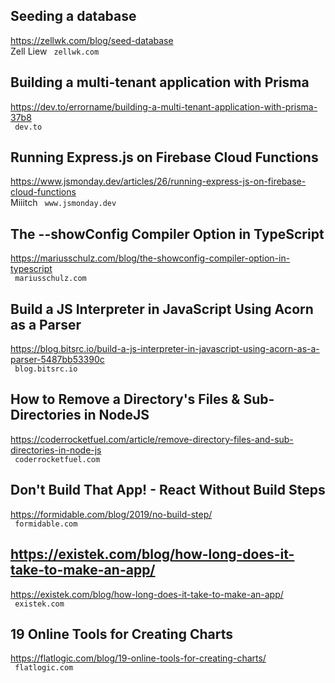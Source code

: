 ## Seeding a database  
https://zellwk.com/blog/seed-database  
Zell Liew ` zellwk.com`
  

## Building a multi-tenant application with Prisma  
https://dev.to/errorname/building-a-multi-tenant-application-with-prisma-37b8  
 ` dev.to`
  

## Running Express.js on Firebase Cloud Functions  
https://www.jsmonday.dev/articles/26/running-express-js-on-firebase-cloud-functions  
Miiitch ` www.jsmonday.dev`
  

## The --showConfig Compiler Option in TypeScript  
https://mariusschulz.com/blog/the-showconfig-compiler-option-in-typescript  
 ` mariusschulz.com`
  

## Build a JS Interpreter in JavaScript Using Acorn as a Parser  
https://blog.bitsrc.io/build-a-js-interpreter-in-javascript-using-acorn-as-a-parser-5487bb53390c  
 ` blog.bitsrc.io`
  

## How to Remove a Directory's Files & Sub-Directories in NodeJS  
https://coderrocketfuel.com/article/remove-directory-files-and-sub-directories-in-node-js  
 ` coderrocketfuel.com`
  

## Don't Build That App! - React Without Build Steps  
https://formidable.com/blog/2019/no-build-step/  
 ` formidable.com`
  

## https://existek.com/blog/how-long-does-it-take-to-make-an-app/  
https://existek.com/blog/how-long-does-it-take-to-make-an-app/  
 ` existek.com`
  

## 19 Online Tools for Creating Charts  
https://flatlogic.com/blog/19-online-tools-for-creating-charts/  
 ` flatlogic.com`
  

